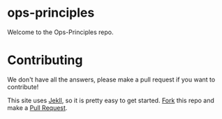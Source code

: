 ops-principles
==============

Welcome to the Ops-Principles repo. 

Contributing
============

We don't have all the answers, please make a pull request if you want to contribute!

This site uses [Jekll](http://jekyllrb.com/), so it is pretty easy to get started. 
[Fork](https://github.com/solarkennedy/ops-principles/fork) this repo and make 
a [Pull Request](https://github.com/solarkennedy/ops-principles/pulls).
